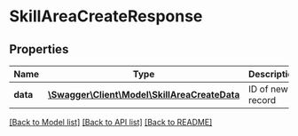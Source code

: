 # SkillAreaCreateResponse

## Properties
Name | Type | Description | Notes
------------ | ------------- | ------------- | -------------
**data** | [**\Swagger\Client\Model\SkillAreaCreateData**](SkillAreaCreateData.md) | ID of new record | 

[[Back to Model list]](../README.md#documentation-for-models) [[Back to API list]](../README.md#documentation-for-api-endpoints) [[Back to README]](../README.md)


